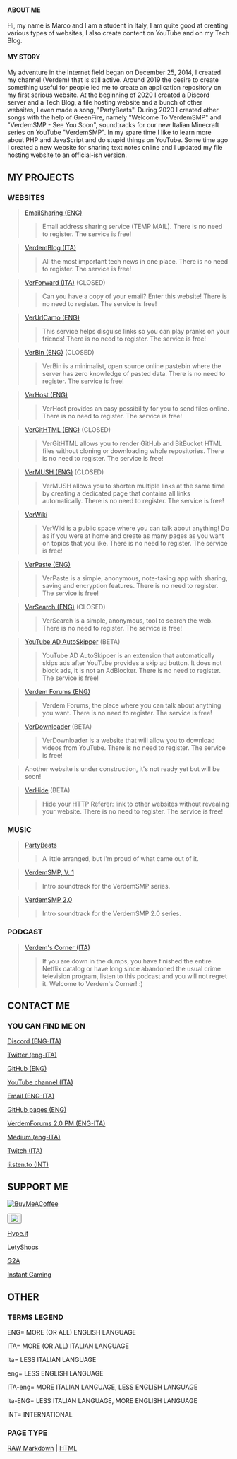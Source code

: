<head>
  <meta name="eroads_" content="a2e93e0ec6a4b18623b908c1bb369b4d" />
  <meta name='asg_verification' content='tpxwJRGLFWho7j5rtxjD3qNn'>
<meta name="hilltopads-site-verification" content="36fd63f5e5a924c19ed8148ae64298562e1be0dd" />
  <meta name="adlane" content="19e8029918bd2e97689f5f8227b95d95"/>
  <meta name="a.validate.01" content="e3fda6c0dee6c37ec303392b91a6b9798574" />
  <meta name="juicyads-site-verification" content="12951db4bacc3ff56a1f4faba171b88c">
  <meta name="optiads" content="WGRYcGZ2MnY3UVdSb1o2eFdmV0V3QT09">
  <meta name="coinzilla" content="89c22a8bb5f3a991bbedf634d6994ae7" />
  <script async src="https://arc.io/widget.min.js#XTPAA4p9"></script>
  <meta name="surfe.pro" content="b6aecc09b3cf9483c9f8c23527657fb0">
  <meta name="exoclick-site-verification" content="549c1d6ba045f4093d077c20ec73b8c8">
  <meta name="propeller" content="cbaa0d909a92f01bfb4c4690a97a0056">
  <meta name='dmca-site-verification' content='cmNZcEJyTG9kWUZTYmhZN3BIMWJmRlJoSTE3c0Q2Tm9lbkxRRmRCUG9hWT01' />
  <meta name="purpleads-verification" content="0fcb9669c078331c57c8fb7b">
  <!-- BEGIN SHAREAHOLIC CODE -->
<link rel="preload" href="https://cdn.shareaholic.net/assets/pub/shareaholic.js" as="script" />
<meta name="shareaholic:site_id" content="8ee9c7b39689461c194278e88ed174dc" />
<script data-cfasync="false" async src="https://cdn.shareaholic.net/assets/pub/shareaholic.js"></script>
<!-- END SHAREAHOLIC CODE -->
  <script type="text/javascript">
    var vglnk = {key: '08a59963092b3e8883ba86fd7c52c832'};
    (function(d, t) {
        var s = d.createElement(t);
            s.type = 'text/javascript';
            s.async = true;
            s.src = '//cdn.viglink.com/api/vglnk.js';
        var r = d.getElementsByTagName(t)[0];
            r.parentNode.insertBefore(s, r);
    }(document, 'script'));
</script>
  <script data-ad-client="ca-pub-5690098405536634" async src="https://pagead2.googlesyndication.com/pagead/js/adsbygoogle.js"></script>
</head>

#### ABOUT ME
Hi, my name is Marco and I am a student in Italy, I am quite good at creating various types of websites, I also create content on YouTube and on my Tech Blog.

#### MY STORY
My adventure in the Internet field began on December 25, 2014, I created my channel (Verdem) that is still active. Around 2019 the desire to create something useful for people led me to create an application repository on my first serious website. At the beginning of 2020 I created a Discord server and a Tech Blog, a file hosting website and a bunch of other websites, I even made a song, "PartyBeats". During 2020 I created other songs with the help of GreenFire, namely "Welcome To VerdemSMP" and "VerdemSMP - See You Soon", soundtracks for our new Italian Minecraft series on YouTube "VerdemSMP". In my spare time I like to learn more about PHP and JavaScript and do stupid things on YouTube. Some time ago I created a new website for sharing text notes online and I updated my file hosting website to an official-ish version.

<script async src="https://pagead2.googlesyndication.com/pagead/js/adsbygoogle.js"></script>
<ins class="adsbygoogle"
     style="display:block; text-align:center;"
     data-ad-layout="in-article"
     data-ad-format="fluid"
     data-ad-client="ca-pub-5690098405536634"
     data-ad-slot="7969993706"></ins>
<script>
     (adsbygoogle = window.adsbygoogle || []).push({});
</script>

## MY PROJECTS

### WEBSITES

> [EmailSharing (ENG)](http://emailsharing.blogspot.com/)
>
>> Email address sharing service (TEMP MAIL). There is no need to register. The service is free!

>[VerdemBlog (ITA)](http://verdemblog.blogspot.com/)
>
>>All the most important tech news in one place. There is no need to register. The service is free!

>[VerForward (ITA)](http://verforward.blogspot.com/) (CLOSED)
>
>>Can you have a copy of your email? Enter this website! There is no need to register. The service is free!

>[VerUrlCamo (ENG)](http://verurlcamo.blogspot.com/)
>
>>This service helps disguise links so you can play pranks on your friends! There is no need to register. The service is free!

>[VerBin (ENG)](http://verdemtv.page.link/verbin/) (CLOSED)
>
>>VerBin is a minimalist, open source online pastebin where the server has zero knowledge of pasted data. There is no need to register. The service is free!

>[VerHost (ENG)](http://verdemtv.page.link/verhost/)
>
>>VerHost provides an easy possibility for you to send files online. There is no need to register. The service is free!

>[VerGitHTML (ENG)](http://verdemtv.page.link/vergithtml) (CLOSED)
>
>>VerGitHTML allows you to render GitHub and BitBucket HTML files without cloning or downloading whole repositories. There is no need to register. The service is free!

>[VerMUSH (ENG)](http://verdemtv.page.link/vermush) (CLOSED)
>
>>VerMUSH allows you to shorten multiple links at the same time by creating a dedicated page that contains all links automatically. There is no need to register. The service is free!

>[VerWiki](https://verdemtv.page.link/verwiki)
>
>> VerWiki is a public space where you can talk about anything! Do as if you were at home and create as many pages as you want on topics that you like. There is no need to register. The service is free!

>[VerPaste (ENG)](http://verdemtv.page.link/verpaste)
>
>>VerPaste is a simple, anonymous, note-taking app with sharing, saving and encryption features. There is no need to register. The service is free!

>[VerSearch (ENG)](http://verdemtv.page.link/versearch) (CLOSED)
>
>>VerSearch is a simple, anonymous, tool to search the web. There is no need to register. The service is free!

>[YouTube AD AutoSkipper](https://youtubeadautoskipper.blogspot.com/) (BETA)
>
>> YouTube AD AutoSkipper is an extension that automatically skips ads after YouTube provides a skip ad button. It does not block ads, it is not an AdBlocker. There is no need to register. The service is free!

>[Verdem Forums (ENG)](https://verdem.tribe.so/)
>
>> Verdem Forums, the place where you can talk about anything you want. There is no need to register. The service is free!

>[VerDownloader](https://verdownloader.herokuapp.com/) (BETA)
>
>> VerDownloader is a website that will allow you to download videos from YouTube. There is no need to register. The service is free!

>Another website is under construction, it's not ready yet but will be soon!

>[VerHide](https://verdemtv.altervista.org/verhide/) (BETA)
>
>> Hide your HTTP Referer: link to other websites without revealing your website. There is no need to register. The service is free!

<script async src="https://pagead2.googlesyndication.com/pagead/js/adsbygoogle.js"></script>
<ins class="adsbygoogle"
     style="display:block; text-align:center;"
     data-ad-layout="in-article"
     data-ad-format="fluid"
     data-ad-client="ca-pub-5690098405536634"
     data-ad-slot="7969993706"></ins>
<script>
     (adsbygoogle = window.adsbygoogle || []).push({});
</script>

### MUSIC

>[PartyBeats](http://li.sten.to/gQYwqED)
>
>>A little arranged, but I'm proud of what came out of it.

>[VerdemSMP, V. 1](https://www.youtube.com/playlist?list=OLAK5uy_lSp6PYSGN4wETWsHeKtHZeeZ1W-UIdSTQ)
>
>>Intro soundtrack for the VerdemSMP series.

>[VerdemSMP 2.0](https://www.youtube.com/playlist?list=OLAK5uy_mTNzQrOtTu6LTeEwji96GvfsJp7BcRKxs)
>
>>Intro soundtrack for the VerdemSMP 2.0 series.

### PODCAST

>[Verdem's Corner (ITA)](https://open.spotify.com/show/12eO75SpYRdj4QxC1qklDW)
>
>>If you are down in the dumps, you have finished the entire Netflix catalog or have long since abandoned the usual crime television program, listen to this podcast and you will not regret it. Welcome to Verdem's Corner! :)

## CONTACT ME

### YOU CAN FIND ME ON

[Discord (ENG-ITA)](https://discordapp.com/users/328151909837832193)

[Twitter (eng-ITA)](http://twitter.com/verdem_)

[GitHub (ENG)](http://github.com/Verdem-crypto)

[YouTube channel (ITA)](http://www.youtube.com/Verdem)

[Email (ENG-ITA)](mailto:verdemcontact@gmail.com)

[GitHub pages (ENG)](http://verdem-crypto.github.io/)

[VerdemForums 2.0 PM (ENG-ITA)](https://verdem.tribe.so/user/verdem)

[Medium (eng-ITA)](https://verdem.medium.com/)

[Twitch (ITA)](https://www.twitch.tv/verdem)

[li.sten.to (INT)](https://li.sten.to/verdem)

<script async src="https://pagead2.googlesyndication.com/pagead/js/adsbygoogle.js"></script>
<ins class="adsbygoogle"
     style="display:block; text-align:center;"
     data-ad-layout="in-article"
     data-ad-format="fluid"
     data-ad-client="ca-pub-5690098405536634"
     data-ad-slot="7969993706"></ins>
<script>
     (adsbygoogle = window.adsbygoogle || []).push({});
</script>

## SUPPORT ME

[![BuyMeACoffee](http://verdem-crypto.github.io/buy-me-a-coffee-button.png)](https://www.buymeacoffee.com/Verdem)

<link href="https://payrequest.io/assets/button.css" rel="stylesheet">
<a target="_blank" href="https://payrequest.me/verdemnetwork">
<button type="submit" class="payrequest-btn">
<img src="https://payrequest.io/assets/logos/payrequest-logo-white.png">
</button>
</a>

<div id="cd474"></div>
<script>
  !function(c){var t=document.createElement("script");t.type="text/javascript",t.async=!0,t.onload=c,t.src="//lab.subinsb.com/projects/francium/cryptodonate/widget.js";var e=document.getElementsByTagName("script")[0];e.parentNode.insertBefore(t,e)}(function(){
    Fr.loadCD("cd474", {
      coin: "bitcoin",
      address: "1AY48yRiNPAjeR7BrY4y6sdaYKC2GmBUMQ",
      buttonClass: "",
      dialogClass: "",
    });
  });
</script>

<div id="cd343"></div>
<script>
  !function(c){var t=document.createElement("script");t.type="text/javascript",t.async=!0,t.onload=c,t.src="//lab.subinsb.com/projects/francium/cryptodonate/widget.js";var e=document.getElementsByTagName("script")[0];e.parentNode.insertBefore(t,e)}(function(){
    Fr.loadCD("cd343", {
      coin: "litecoin",
      address: "MDcTcxDBccmKCew32tsBjs885A9Pzq2gPg",
      buttonClass: "",
      dialogClass: "",
    });
  });
</script>

[Hype.it](https://www.hype.it/invite/4650636d33697173453035513967764738506d6a44673d3d)

[LetyShops](https://letyshops.com/it/winwin?ww=16221723)

[G2A](https://www.g2a.com/n/verdem)

[Instant Gaming](https://www.instant-gaming.com/it/?igr=Verdem)

## OTHER

### TERMS LEGEND

ENG= MORE (OR ALL) ENGLISH LANGUAGE

ITA= MORE (OR ALL) ITALIAN LANGUAGE

ita= LESS ITALIAN LANGUAGE

eng= LESS ENGLISH LANGUAGE

ITA-eng= MORE ITALIAN LANGUAGE, LESS ENGLISH LANGUAGE

ita-ENG= LESS ITALIAN LANGUAGE, MORE ENGLISH LANGUAGE

INT= INTERNATIONAL

<script async src="https://pagead2.googlesyndication.com/pagead/js/adsbygoogle.js"></script>
<ins class="adsbygoogle"
     style="display:block; text-align:center;"
     data-ad-layout="in-article"
     data-ad-format="fluid"
     data-ad-client="ca-pub-5690098405536634"
     data-ad-slot="7969993706"></ins>
<script>
     (adsbygoogle = window.adsbygoogle || []).push({});
</script>

### PAGE TYPE

[RAW Markdown](http://verdem-crypto.github.io/index.md) | [HTML](http://verdem-crypto.github.io/index.html)
